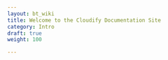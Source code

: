 ```yaml
---
layout: bt_wiki
title: Welcome to the Cloudify Documentation Site
category: Intro
draft: true
weight: 100

---
```



